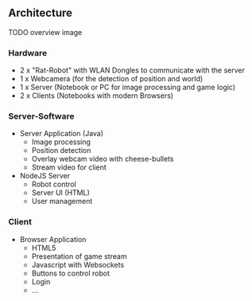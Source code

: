 ## Architecture

TODO overview image

### Hardware

* 2 x "Rat-Robot" with WLAN Dongles to communicate with the server
* 1 x Webcamera (for the detection of position and world)
* 1 x Server (Notebook or PC for image processing and game logic)
* 2 x Clients (Notebooks with modern Browsers)

### Server-Software

* Server Application (Java)
	- Image processing
	- Position detection
	- Overlay webcam video with cheese-bullets
	- Stream video for client
* NodeJS Server
	- Robot control
	- Server UI (HTML)
	- User management

### Client

* Browser Application
	- HTML5
	- Presentation of game stream
	- Javascript with Websockets
	- Buttons to control robot
	- Login
	- ...
